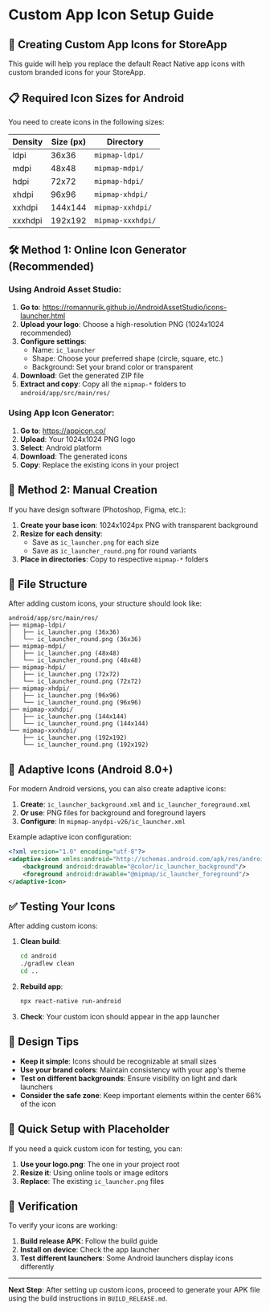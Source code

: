 # Custom App Icon Setup Guide

## 🎨 Creating Custom App Icons for StoreApp

This guide will help you replace the default React Native app icons with custom branded icons for your StoreApp.

## 📋 Required Icon Sizes for Android

You need to create icons in the following sizes:

| Density | Size (px) | Directory         |
| ------- | --------- | ----------------- |
| ldpi    | 36x36     | `mipmap-ldpi/`    |
| mdpi    | 48x48     | `mipmap-mdpi/`    |
| hdpi    | 72x72     | `mipmap-hdpi/`    |
| xhdpi   | 96x96     | `mipmap-xhdpi/`   |
| xxhdpi  | 144x144   | `mipmap-xxhdpi/`  |
| xxxhdpi | 192x192   | `mipmap-xxxhdpi/` |

## 🛠️ Method 1: Online Icon Generator (Recommended)

### Using Android Asset Studio:

1. **Go to**: https://romannurik.github.io/AndroidAssetStudio/icons-launcher.html
2. **Upload your logo**: Choose a high-resolution PNG (1024x1024 recommended)
3. **Configure settings**:
   - Name: `ic_launcher`
   - Shape: Choose your preferred shape (circle, square, etc.)
   - Background: Set your brand color or transparent
4. **Download**: Get the generated ZIP file
5. **Extract and copy**: Copy all the `mipmap-*` folders to `android/app/src/main/res/`

### Using App Icon Generator:

1. **Go to**: https://appicon.co/
2. **Upload**: Your 1024x1024 PNG logo
3. **Select**: Android platform
4. **Download**: The generated icons
5. **Copy**: Replace the existing icons in your project

## 🎨 Method 2: Manual Creation

If you have design software (Photoshop, Figma, etc.):

1. **Create your base icon**: 1024x1024px PNG with transparent background
2. **Resize for each density**:
   - Save as `ic_launcher.png` for each size
   - Save as `ic_launcher_round.png` for round variants
3. **Place in directories**: Copy to respective `mipmap-*` folders

## 📁 File Structure

After adding custom icons, your structure should look like:

```
android/app/src/main/res/
├── mipmap-ldpi/
│   ├── ic_launcher.png (36x36)
│   └── ic_launcher_round.png (36x36)
├── mipmap-mdpi/
│   ├── ic_launcher.png (48x48)
│   └── ic_launcher_round.png (48x48)
├── mipmap-hdpi/
│   ├── ic_launcher.png (72x72)
│   └── ic_launcher_round.png (72x72)
├── mipmap-xhdpi/
│   ├── ic_launcher.png (96x96)
│   └── ic_launcher_round.png (96x96)
├── mipmap-xxhdpi/
│   ├── ic_launcher.png (144x144)
│   └── ic_launcher_round.png (144x144)
└── mipmap-xxxhdpi/
    ├── ic_launcher.png (192x192)
    └── ic_launcher_round.png (192x192)
```

## 🔧 Adaptive Icons (Android 8.0+)

For modern Android versions, you can also create adaptive icons:

1. **Create**: `ic_launcher_background.xml` and `ic_launcher_foreground.xml`
2. **Or use**: PNG files for background and foreground layers
3. **Configure**: In `mipmap-anydpi-v26/ic_launcher.xml`

Example adaptive icon configuration:

```xml
<?xml version="1.0" encoding="utf-8"?>
<adaptive-icon xmlns:android="http://schemas.android.com/apk/res/android">
    <background android:drawable="@color/ic_launcher_background"/>
    <foreground android:drawable="@mipmap/ic_launcher_foreground"/>
</adaptive-icon>
```

## ✅ Testing Your Icons

After adding custom icons:

1. **Clean build**:

   ```bash
   cd android
   ./gradlew clean
   cd ..
   ```

2. **Rebuild app**:

   ```bash
   npx react-native run-android
   ```

3. **Check**: Your custom icon should appear in the app launcher

## 🎨 Design Tips

- **Keep it simple**: Icons should be recognizable at small sizes
- **Use your brand colors**: Maintain consistency with your app's theme
- **Test on different backgrounds**: Ensure visibility on light and dark launchers
- **Consider the safe zone**: Keep important elements within the center 66% of the icon

## 🚀 Quick Setup with Placeholder

If you need a quick custom icon for testing, you can:

1. **Use your logo.png**: The one in your project root
2. **Resize it**: Using online tools or image editors
3. **Replace**: The existing `ic_launcher.png` files

## 📱 Verification

To verify your icons are working:

1. **Build release APK**: Follow the build guide
2. **Install on device**: Check the app launcher
3. **Test different launchers**: Some Android launchers display icons differently

---

**Next Step**: After setting up custom icons, proceed to generate your APK file using the build instructions in `BUILD_RELEASE.md`.
